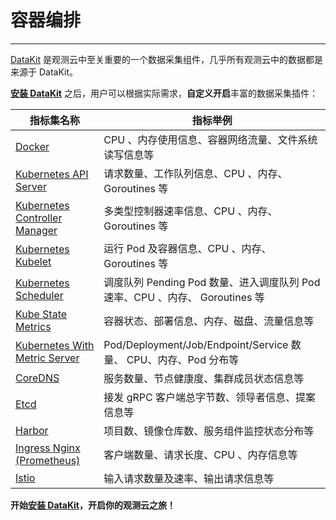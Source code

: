 # 容器编排

---

[DataKit](../../datakit/) 是观测云中至关重要的一个数据采集组件，几乎所有观测云中的数据都是来源于 DataKit。

[**安装 DataKit**](../../datakit/datakit-daemonset-deploy.md) 之后，用户可以根据实际需求，**自定义开启**丰富的数据采集插件：

| 指标集名称                                                        | 指标举例                                                                     |
| ----------------------------------------------------------------- | ---------------------------------------------------------------------------- |
| [Docker](docker.md)                                               | CPU 、内存使用信息、容器网络流量、文件系统读写信息等                         |
| [Kubernetes API Server](kubernetes-api-server.md)                 | 请求数量、工作队列信息、CPU 、内存、 Goroutines 等                           |
| [Kubernetes Controller Manager](kubernetes-controller-manager.md) | 多类型控制器速率信息、CPU 、内存、 Goroutines 等                             |
| [Kubernetes Kubelet](kubernetes-kubelet.md)                       | 运行 Pod 及容器信息、CPU 、内存、 Goroutines 等                              |
| [Kubernetes Scheduler](kube-scheduler.md)                         | 调度队列 Pending Pod 数量、进入调度队列 Pod 速率、CPU 、内存、 Goroutines 等 |
| [Kube State Metrics](kube-state-metrics.md)                       | 容器状态、部署信息、内存、磁盘、流量信息等                                   |
| [Kubernetes With Metric Server](kube-metric-server.md)            | Pod/Deployment/Job/Endpoint/Service 数量、 CPU、内存、Pod 分布等             |
| [CoreDNS](coredns.md)                                             | 服务数量、节点健康度、集群成员状态信息等                                     |
| [Etcd](etcd.md)                                                   | 接发 gRPC 客户端总字节数、领导者信息、提案信息等                             |
| [Harbor](harbor.md)                                               | 项目数、镜像仓库数、服务组件监控状态分布等                                   |
| [Ingress Nginx (Prometheus)](ingress-nginx-prom.md)          | 客户端数量、请求长度、CPU 、内存信息等                                       |
| [Istio](istio.md)                                                 | 输入请求数量及速率、输出请求信息等                                           |


**开始[安装 DataKit](../../datakit/datakit-daemonset-deploy.md)，开启你的观测云之旅！**
